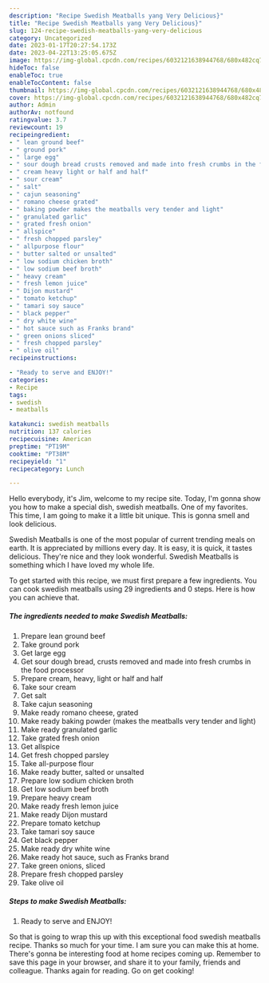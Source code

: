 ```yaml
---
description: "Recipe Swedish Meatballs yang Very Delicious}"
title: "Recipe Swedish Meatballs yang Very Delicious}"
slug: 124-recipe-swedish-meatballs-yang-very-delicious
category: Uncategorized
date: 2023-01-17T20:27:54.173Z
date: 2023-04-22T13:25:05.675Z
image: https://img-global.cpcdn.com/recipes/6032121638944768/680x482cq70/swedish-meatballs-recipe-main-photo.jpg
hideToc: false
enableToc: true
enableTocContent: false
thumbnail: https://img-global.cpcdn.com/recipes/6032121638944768/680x482cq70/swedish-meatballs-recipe-main-photo.jpg
cover: https://img-global.cpcdn.com/recipes/6032121638944768/680x482cq70/swedish-meatballs-recipe-main-photo.jpg
author: Admin
authorAv: notfound
ratingvalue: 3.7
reviewcount: 19
recipeingredient:
- " lean ground beef"
- " ground pork"
- " large egg"
- " sour dough bread crusts removed and made into fresh crumbs in the food processor"
- " cream heavy light or half and half"
- " sour cream"
- " salt"
- " cajun seasoning"
- " romano cheese grated"
- " baking powder makes the meatballs very tender and light"
- " granulated garlic"
- " grated fresh onion"
- " allspice"
- " fresh chopped parsley"
- " allpurpose flour"
- " butter salted or unsalted"
- " low sodium chicken broth"
- " low sodium beef broth"
- " heavy cream"
- " fresh lemon juice"
- " Dijon mustard"
- " tomato ketchup"
- " tamari soy sauce"
- " black pepper"
- " dry white wine"
- " hot sauce such as Franks brand"
- " green onions sliced"
- " fresh chopped parsley"
- " olive oil"
recipeinstructions:

- "Ready to serve and ENJOY!"
categories:
- Recipe
tags:
- swedish
- meatballs

katakunci: swedish meatballs 
nutrition: 137 calories
recipecuisine: American
preptime: "PT19M"
cooktime: "PT38M"
recipeyield: "1"
recipecategory: Lunch

---
```



Hello everybody, it's Jim, welcome to my recipe site. Today, I'm gonna show you how to make a special dish, swedish meatballs. One of my favorites. This time, I am going to make it a little bit unique. This is gonna smell and look delicious.



Swedish Meatballs is one of the most popular of current trending meals on earth. It is appreciated by millions every day. It is easy, it is quick, it tastes delicious. They're nice and they look wonderful. Swedish Meatballs is something which I have loved my whole life.


To get started with this recipe, we must first prepare a few ingredients. You can cook swedish meatballs using 29 ingredients and 0 steps. Here is how you can achieve that.

<!--inarticleads1-->

##### The ingredients needed to make Swedish Meatballs:

1. Prepare  lean ground beef
1. Take  ground pork
1. Get  large egg
1. Get  sour dough bread, crusts removed and made into fresh crumbs in the food processor
1. Prepare  cream, heavy, light or half and half
1. Take  sour cream
1. Get  salt
1. Take  cajun seasoning
1. Make ready  romano cheese, grated
1. Make ready  baking powder (makes the meatballs very tender and light)
1. Make ready  granulated garlic
1. Take  grated fresh onion
1. Get  allspice
1. Get  fresh chopped parsley
1. Take  all-purpose flour
1. Make ready  butter, salted or unsalted
1. Prepare  low sodium chicken broth
1. Get  low sodium beef broth
1. Prepare  heavy cream
1. Make ready  fresh lemon juice
1. Make ready  Dijon mustard
1. Prepare  tomato ketchup
1. Take  tamari soy sauce
1. Get  black pepper
1. Make ready  dry white wine
1. Make ready  hot sauce, such as Franks brand
1. Take  green onions, sliced
1. Prepare  fresh chopped parsley
1. Take  olive oil




<!--inarticleads2-->

##### Steps to make Swedish Meatballs:


1. Ready to serve and ENJOY!



So that is going to wrap this up with this exceptional food swedish meatballs recipe. Thanks so much for your time. I am sure you can make this at home. There's gonna be interesting food at home recipes coming up. Remember to save this page in your browser, and share it to your family, friends and colleague. Thanks again for reading. Go on get cooking!
